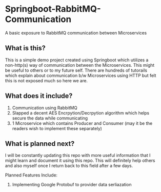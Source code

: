 # Springboot-RabbitMQ-Communication
A basic exposure to RabbitMQ communication between Microservices

## What is this?
This is a simple demo project created using Springboot which utilizes a non-http(s) way of communication between the Microservices. This might be useful to others or to my future self. There are hundreds of tutorails which explain about communication b/w Microservices using HTTP but felt this is not exposed much so here we are.

## What does it include?
1) Communication using RabbitMQ
2) Slapped a decent AES Encrpytion/Decrpytion algorithm which helps secure the data while communicating
3) 1 Microservice which contains Producer and Consumer (may it be the readers wish to implement these separately) 

## What is planned next?
I will be constantly updating this repo with more useful information that I might learn and document it using this repo. This will definitely help others and also myself once I return back to this field after a few days.

Planned Features Include:
1) Implementing Google Protobuf to provider data serliazation
